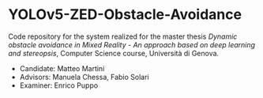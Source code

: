 # YOLOv5-ZED-Obstacle-Avoidance

Code repository for the system realized for the master thesis _Dynamic obstacle avoidance in Mixed Reality - An approach based on deep learning and stereopsis_, Computer Science course, Università di Genova. 

- Candidate: Matteo Martini
- Advisors: Manuela Chessa, Fabio Solari
- Examiner: Enrico Puppo
